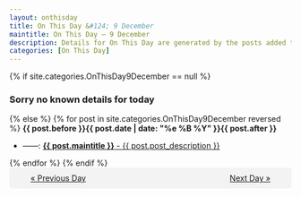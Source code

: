 ```yaml
---
layout: onthisday
title: On This Day &#124; 9 December
maintitle: On This Day — 9 December
description: Details for On This Day are generated by the posts added to the website so the content is subject to changes/updates over time.
categories: [On This Day]
---
```


{% if site.categories.OnThisDay9December == null %}
<h3>Sorry no known details for today</h3>
{% else %}
{% for post in site.categories.OnThisDay9December reversed %}
<strong>{{ post.before }}{{ post.date | date: "%e %B %Y" }}{{ post.after }}</strong>
<ul>
<li> ——: <a class="{{ post.class }}" href="{{ post.url }}"><strong>{{ post.maintitle }}</strong> - {{ post.post_description }}</a></li>
</ul>
{% endfor %}
{% endif %}
<br />
<div style="background-color: #f3f3f3; padding: 10px; border-radius: 5px; text-align: center; display: flex; justify-content: space-evenly;">
<a href="/onthisday/12/12-08">« Previous Day</a>
<span style="visibility:hidden;">[ Visit Leap Year February 29 ]</span>
<a href="/onthisday/12/12-10">Next Day »</a>
</div>
